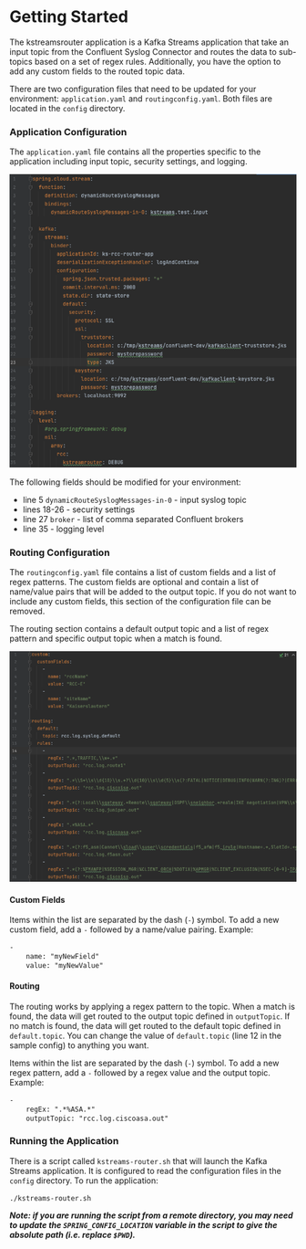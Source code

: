 # Getting Started

The kstreamsrouter application is a Kafka Streams application that take an input topic from the 
Confluent Syslog Connector and routes the data to sub-topics based on a set of regex rules.
Additionally, you have the option to add any custom fields to the routed topic data.

There are two configuration files that need to be updated for your environment: `application.yaml`
and `routingconfig.yaml`. Both files are located in the `config` directory.

### Application Configuration
The `application.yaml` file contains all the properties specific to the application including input
topic, security settings, and logging.

![application config file](images/sample_application_config.png)

The following fields should be modified for your environment:
* line 5 `dynamicRouteSyslogMessages-in-0` - input syslog topic
* lines 18-26 - security settings
* line 27 `broker` - list of comma separated Confluent brokers
* line 35 - logging level

### Routing Configuration
The `routingconfig.yaml` file contains a list of custom fields and a list of regex patterns. The 
custom fields are optional and contain a list of name/value pairs that will be added to the
output topic. If you do not want to include any custom fields, this section of the configuration
file can be removed.

The routing section contains a default output topic and a list of regex pattern and specific 
output topic when a match is found.

![application config file](images/sample_routing_config.png)

#### Custom Fields
Items within the list are separated by the dash (`-`) symbol. To add a new custom field, add a 
`-` followed by a name/value pairing. Example:

```
-
    name: "myNewField"
    value: "myNewValue"
```

#### Routing
The routing works by applying a regex pattern to the topic. When a match is found, the data will get
routed to the output topic defined in `outputTopic`. If no match is found, the data will get routed 
to the default topic defined in `default.topic`. You can change the value of `default.topic` (line
12 in the sample config) to anything you want.

Items within the list are separated by the dash (`-`) symbol. To add a new regex pattern, add a
`-` followed by a regex value and the output topic. Example:

```
-
    regEx: ".*%ASA.*"
    outputTopic: "rcc.log.ciscoasa.out"
```

### Running the Application
There is a script called `kstreams-router.sh` that will launch the Kafka Streams application. It is
configured to read the configuration files in the `config` directory. To run the application:

````
./kstreams-router.sh
````

***Note: if you are running the script from a remote directory, you may need to update the 
`SPRING_CONFIG_LOCATION` variable in the script to give the absolute path (i.e. replace `$PWD`).***